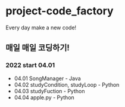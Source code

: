 # project-code_factory
Every day make a new code!
## 매일 매일 코딩하기!
### 2022 start 04.01
- 04.01 SongManager - Java
- 04.02 studyCondition, studyLoop - Python
- 04.03 studyFuction - Python
- 04.04 apple.py - Python
